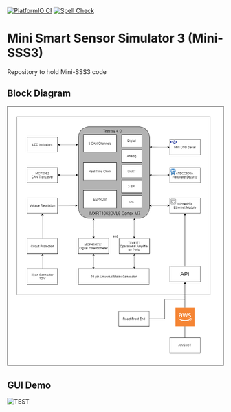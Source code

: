 [![PlatformIO CI](https://github.com/gannaramu/Mini-SSS3/actions/workflows/main.yml/badge.svg?branch=main)](https://github.com/gannaramu/Mini-SSS3/actions/workflows/main.yml)
[![Spell Check](https://github.com/gannaramu/Mini-SSS3/actions/workflows/spell_check.yml/badge.svg)](https://github.com/gannaramu/Mini-SSS3/actions/workflows/spell_check.yml)
# Mini Smart Sensor Simulator 3 (Mini-SSS3)
Repository to hold Mini-SSS3 code

## Block Diagram
![Block Diagram](./Mini-SSS3-Firmware/BlockDiagram.drawio.png)


## GUI Demo
![TEST](./docs/Animation-sss3-pots-2.gif)
